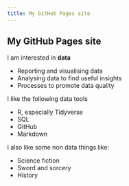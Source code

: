 ```yaml
---
title: My GitHub Pages site
---
```

## My GitHub Pages site

I am interested in **data**
 
 - Reporting and visualising data
 - Analysing data to find useful insights
 -  Processes to promote data quality

I like the following data tools
  - R, especially Tidyverse
  - SQL
  - GitHub
  - Markdown

I also like some non data things like:

 - Science fiction
 - Sword and sorcery
 - History


